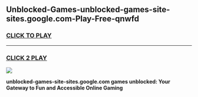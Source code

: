 
## Unblocked-Games-unblocked-games-site-sites.google.com-Play-Free-qnwfd
<h3>
<a href="https://premium76.site?title=unblocked-games-site-sites.google.com&ref=18A1">CLICK TO PLAY</a></h3>
<hr>

<h3>
<a href="https://premium76.site?title=unblocked-games-site-sites.google.com&ref=18A1">CLICK 2 PLAY</a>
  
</h3>

<a href="https://premium76.site?title=unblocked-games-site-sites.google.com&ref=18A1"><img src="https://clearcache.store/games.png"></a>


**unblocked-games-site-sites.google.com games unblocked: Your Gateway to Fun and Accessible Online Gaming**

